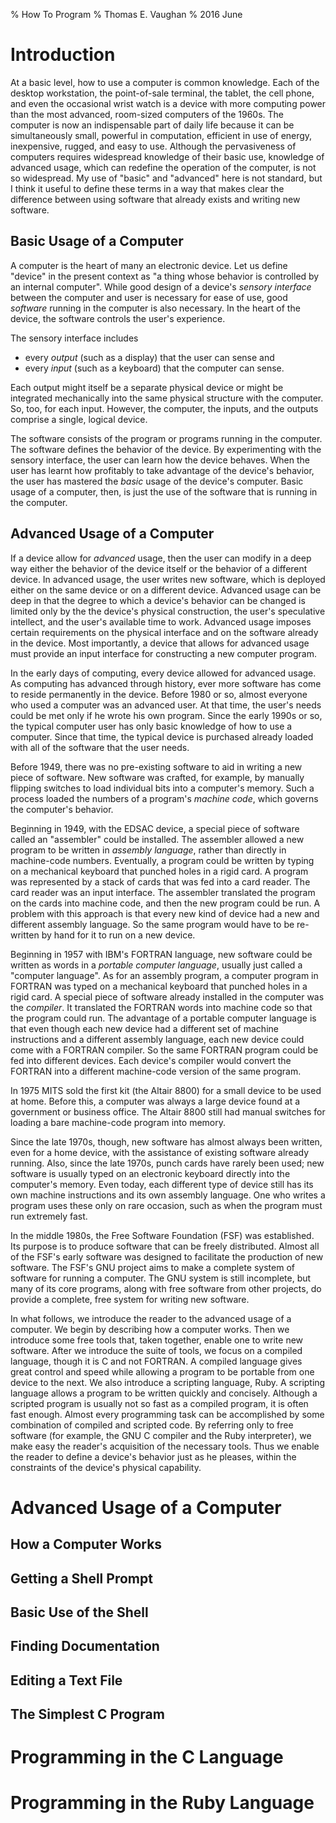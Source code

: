 % How To Program
% Thomas E. Vaughan
% 2016 June

# Introduction

At a basic level, how to use a computer is common knowledge.  Each of the
desktop workstation, the point-of-sale terminal, the tablet, the cell phone,
and even the occasional wrist watch is a device with more computing power than
the most advanced, room-sized computers of the 1960s.  The computer is now an
indispensable part of daily life because it can be simultaneously small,
powerful in computation, efficient in use of energy, inexpensive, rugged, and
easy to use.  Although the pervasiveness of computers requires widespread
knowledge of their basic use, knowledge of advanced usage, which can redefine
the operation of the computer, is not so widespread.  My use of "basic" and
"advanced" here is not standard, but I think it useful to define these terms in
a way that makes clear the difference between using software that already
exists and writing new software.

## Basic Usage of a Computer

A computer is the heart of many an electronic device.  Let us define "device"
in the present context as "a thing whose behavior is controlled by an internal
computer".  While good design of a device's *sensory interface* between the
computer and user is necessary for ease of use, good *software* running in the
computer is also necessary.  In the heart of the device, the software controls
the user's experience.

The sensory interface includes

 - every *output* (such as a display) that the user can sense and
 - every *input* (such as a keyboard) that the computer can sense.

Each output might itself be a separate physical device or might be integrated
mechanically into the same physical structure with the computer. So, too, for
each input. However, the computer, the inputs, and the outputs comprise a
single, logical device.

The software consists of the program or programs running in the computer.  The
software defines the behavior of the device.  By experimenting with the sensory
interface, the user can learn how the device behaves.  When the user has learnt
how profitably to take advantage of the device's behavior, the user has
mastered the *basic* usage of the device's computer.  Basic usage of a
computer, then, is just the use of the software that is running in the
computer.

## Advanced Usage of a Computer

If a device allow for *advanced* usage, then the user can modify in a deep way
either the behavior of the device itself or the behavior of a different device.
In advanced usage, the user writes new software, which is deployed either on
the same device or on a different device.  Advanced usage can be deep in that
the degree to which a device's behavior can be changed is limited only by the
the device's physical construction, the user's speculative intellect, and the
user's available time to work.  Advanced usage imposes certain requirements on
the physical interface and on the software already in the device.  Most
importantly, a device that allows for advanced usage must provide an input
interface for constructing a new computer program.

In the early days of computing, every device allowed for advanced usage.  As
computing has advanced through history, ever more software has come to reside
permanently in the device.  Before 1980 or so, almost everyone who used a
computer was an advanced user.  At that time, the user's needs could be met
only if he wrote his own program.  Since the early 1990s or so, the typical
computer user has only basic knowledge of how to use a computer.  Since that
time, the typical device is purchased already loaded with all of the software
that the user needs.

Before 1949, there was no pre-existing software to aid in writing a new piece
of software.  New software was crafted, for example, by manually flipping
switches to load individual bits into a computer's memory.  Such a process
loaded the numbers of a program's *machine code*, which governs the computer's
behavior.

Beginning in 1949, with the EDSAC device, a special piece of software called an
"assembler" could be installed.  The assembler allowed a new program to be
written in *assembly language*, rather than directly in machine-code numbers.
Eventually, a program could be written by typing on a mechanical keyboard that
punched holes in a rigid card.  A program was represented by a stack of cards
that was fed into a card reader.  The card reader was an input interface.  The
assembler translated the program on the cards into machine code, and then the
new program could be run.  A problem with this approach is that every new kind
of device had a new and different assembly language.  So the same program would
have to be re-written by hand for it to run on a new device.

Beginning in 1957 with IBM's FORTRAN language, new software could be written as
words in a *portable computer language*, usually just called a "computer
language".  As for an assembly program, a computer program in FORTRAN was typed
on a mechanical keyboard that punched holes in a rigid card.  A special piece
of software already installed in the computer was the *compiler*.  It
translated the FORTRAN words into machine code so that the program could run.
The advantage of a portable computer language is that even though each new
device had a different set of machine instructions and a different assembly
language, each new device could come with a FORTRAN compiler.  So the same
FORTRAN program could be fed into different devices.  Each device's compiler
would convert the FORTRAN into a different machine-code version of the same
program.

In 1975 MITS sold the first kit (the Altair 8800) for a small device to be used
at home.  Before this, a computer was always a large device found at a
government or business office.  The Altair 8800 still had manual switches for
loading a bare machine-code program into memory.

Since the late 1970s, though, new software has almost always been written, even
for a home device, with the assistance of existing software already running.
Also, since the late 1970s, punch cards have rarely been used; new software is
usually typed on an electronic keyboard directly into the computer's memory.
Even today, each different type of device still has its own machine
instructions and its own assembly language.  One who writes a program uses
these only on rare occasion, such as when the program must run extremely fast.

In the middle 1980s, the Free Software Foundation (FSF) was established.  Its
purpose is to produce software that can be freely distributed.  Almost all of
the FSF's early software was designed to facilitate the production of new
software.  The FSF's GNU project aims to make a complete system of software for
running a computer.  The GNU system is still incomplete, but many of its core
programs, along with free software from other projects, do provide a complete,
free system for writing new software.

In what follows, we introduce the reader to the advanced usage of a computer.
We begin by describing how a computer works.  Then we introduce some free tools
that, taken together, enable one to write new software.  After we introduce the
suite of tools, we focus on a compiled language, though it is C and not
FORTRAN.  A compiled language gives great control and speed while allowing a
program to be portable from one device to the next.  We also introduce a
scripting language, Ruby.  A scripting language allows a program to be written
quickly and concisely.  Although a scripted program is usually not so fast as a
compiled program, it is often fast enough.  Almost every programming task can
be accomplished by some combination of compiled and scripted code.  By
referring only to free software (for example, the GNU C compiler and the Ruby
interpreter), we make easy the reader's acquisition of the necessary tools.
Thus we enable the reader to define a device's behavior just as he pleases,
within the constraints of the device's physical capability.

# Advanced Usage of a Computer

## How a Computer Works

## Getting a Shell Prompt

## Basic Use of the Shell

## Finding Documentation

## Editing a Text File

## The Simplest C Program

# Programming in the C Language

# Programming in the Ruby Language

